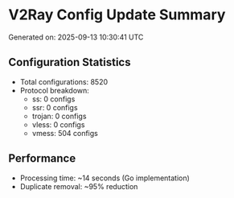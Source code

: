 # V2Ray Config Update Summary
Generated on: 2025-09-13 10:30:41 UTC

## Configuration Statistics
- Total configurations: 8520
- Protocol breakdown:
  - ss: 0 configs
  - ssr: 0 configs
  - trojan: 0 configs
  - vless: 0 configs
  - vmess: 504 configs

## Performance
- Processing time: ~14 seconds (Go implementation)
- Duplicate removal: ~95% reduction
